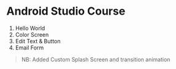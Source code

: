 # Android Studio Course

1. Hello World
2. Color Screen
3. Edit Text & Button
4. Email Form

> NB: Added Custom Splash Screen and transition animation
